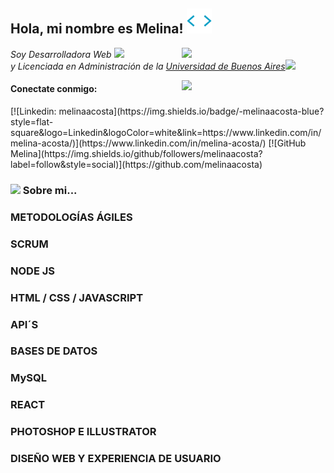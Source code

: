 <h2> Hola, mi nombre es Melina! <img src="/tenor.gif" width="40"></h2>
<img align='right' src="https://media.giphy.com/media/ieyl9zmCjO4b4t6qoY/giphy.gif" width="230">
<p><em>Soy Desarrolladora Web <img src="https://media.giphy.com/media/fYSnHlufseco8Fh93Z/giphy.gif" width="30"></br>y Licenciada en Administración de la <a href="https://www.thoughtworks.com">Universidad de Buenos Aires</a><img src="https://media.giphy.com/media/WUlplcMpOCEmTGBtBW/giphy.gif" width="30"> 
</em></p>

<img align="right" src="https://media.giphy.com/media/YPQ62IX4xd60xJDaBu/giphy.gif" width="230" data-canonical-src="https://media.giphy.com/media/YPQ62IX4xd60xJDaBu/giphy.gif" style="max-width:100%;">

<h4 align="left">Conectate conmigo:</h4>
[![Linkedin: melinaacosta](https://img.shields.io/badge/-melinaacosta-blue?style=flat-square&logo=Linkedin&logoColor=white&link=https://www.linkedin.com/in/melina-acosta/)](https://www.linkedin.com/in/melina-acosta/)
[![GitHub Melina](https://img.shields.io/github/followers/melinaacosta?label=follow&style=social)](https://github.com/melinaacosta)

### <img src="https://media.giphy.com/media/VgCDAzcKvsR6OM0uWg/giphy.gif" width="50"> Sobre mi... 


<!-- <img src="https://media.giphy.com/media/LnQjpWaON8nhr21vNW/giphy.gif" width="60"> <em><b>I love connecting with different people</b> so if you want to say <b>hi, I'll be happy to meet you more!</b> :)</em> -->




### METODOLOGÍAS ÁGILES

### SCRUM

### NODE JS

### HTML / CSS / JAVASCRIPT

### API´S

### BASES DE DATOS 

### MySQL

### REACT

### PHOTOSHOP E ILLUSTRATOR

### DISEÑO WEB Y EXPERIENCIA DE USUARIO
